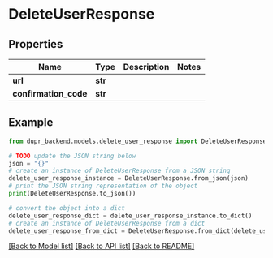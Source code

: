 # DeleteUserResponse


## Properties

Name | Type | Description | Notes
------------ | ------------- | ------------- | -------------
**url** | **str** |  | 
**confirmation_code** | **str** |  | 

## Example

```python
from dupr_backend.models.delete_user_response import DeleteUserResponse

# TODO update the JSON string below
json = "{}"
# create an instance of DeleteUserResponse from a JSON string
delete_user_response_instance = DeleteUserResponse.from_json(json)
# print the JSON string representation of the object
print(DeleteUserResponse.to_json())

# convert the object into a dict
delete_user_response_dict = delete_user_response_instance.to_dict()
# create an instance of DeleteUserResponse from a dict
delete_user_response_from_dict = DeleteUserResponse.from_dict(delete_user_response_dict)
```
[[Back to Model list]](../README.md#documentation-for-models) [[Back to API list]](../README.md#documentation-for-api-endpoints) [[Back to README]](../README.md)


